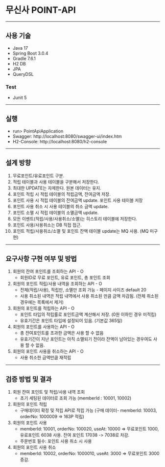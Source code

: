 # 무신사 POINT-API

---
## 사용 기술
- Java 17
- Spring Boot 3.0.4
- Gradle 7.6.1
- H2 DB
- JPA
- QueryDSL
### Test
- Junit 5

---
## 실행
- run> PointApiApplication
- Swagger: http://localhost:8080/swagger-ui/index.htm
- H2-Console: http://localhost:8080/h2-console


---
## 설계 방향
1. 무료포인트/유료포인트 구분.
2. 적립 테이블과 사용 테이블을 구분해서 저장한다.
3. 최대한 UPDATE는 자제한다. 원본 데이터는 유지.
4. 포인트 적립 시 적립 테이블의 적립금액, 잔여금액 저장.
5. 포인트 사용 시 적립 테이블의 잔여금액 update. 포인트 사용 테이블 저장
6. 포인트 사용 취소 시 사용 테이블의 취소 금액 update.
7. 포인트 소멸 시 적립 테이블의 소멸금액 update.
8. 모든 이벤트(적립/사용/사용취소/소멸)는 히스토리 테이블에 저장한다.
9. 포인트 사용/사용취소는 DB 직접 접근.
10. 포인트 적립/사용취소/소멸 및 포인트 잔액 테이블 update는 MQ 사용. (MQ 미구현)

---

## 요구사항 구현 여부 및 방법
1. 회원의 잔여 포인트를 조회하는 API - O
   - 회원ID로 무료 포인트, 유료 포인트, 총 포인트 조회
2. 회원의 포인트 적립/사용 내역을 조회하는 API - O
   - 전체(적립/사용), 적립만, 소멸만 조회 가능 - 페이지 사이즈 default 20
   - 사용 취소된 내역은 적립 내역에서 사용 취소된 만큼 금액 차감됨. (전체 취소된 경우에는 목록에서 제거)
3. 회원의 포인트를 적립하는 API - O
   - 포인트 타입의 적립률로 포인트금액 계산해서 저장. (0원 이하인 경우 미적립)
   - 유효기간은 포인트 타입에 설정되어 있음. (기본값 365일)
4. 회원의 포인트를 사용하는 API - O
   - 총 잔여포인트를 초과한 금액은 사용 할 수 없음
   - 유효기간이 지난 포인트는 아직 소멸되기 전이라 잔액이 남아있는 경우여도 사용 할 수 없음.
5. 회원의 포인트 사용을 취소하는 API - O
   - 사용 취소한 금액만큼 재적립

---
## 검증 방법 및 결과
1. 회원 잔여 포인트 및 적립/사용 내역 조회
   - 초기 세팅된 데이터로 조회 가능 (memberId : 10001, 10002)
2. 회원의 포인트 적립
   - 구매데이터 확정 및 적립 API로 적립 가능 (구매 데이터- memberId: 10003, orderNo: 1000009 => 163P 적립)
3. 회원의 포인트 사용
   - memberId: 10001, orderNo: 100020, useAt: 10000 => 무료포인트 1000, 유료포인트 6038 사용. 잔여 포인트 17038 -> 7038로 차감.
   - 주문번호 필수: 포인트 사용 취소 시 사용
4. 회원의 포인트 사용 취소
   - memberId: 10002, orderNo: 1000010, useAt: 3000 => 무료포인트 3000 증감.
